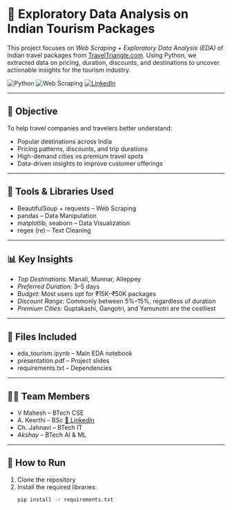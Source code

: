 # 🧳 Exploratory Data Analysis on Indian Tourism Packages

This project focuses on *Web Scraping + Exploratory Data Analysis (EDA)* of Indian travel packages from [TravelTriangle.com](https://traveltriangle.com/tour-packages/india). Using Python, we extracted data on pricing, duration, discounts, and destinations to uncover actionable insights for the tourism industry.

![Python](https://img.shields.io/badge/Python-EDA-blue)
![Web Scraping](https://img.shields.io/badge/WebScraping-BeautifulSoup-yellowgreen)
[![LinkedIn](https://img.shields.io/badge/Connect-Keerthi%20Jyoshna-blue?logo=linkedin)](https://www.linkedin.com/in/keerthi-jyoshna/)


---

## 📌 Objective

To help travel companies and travelers better understand:
- Popular destinations across India
- Pricing patterns, discounts, and trip durations
- High-demand cities vs premium travel spots
- Data-driven insights to improve customer offerings

---

## 🔧 Tools & Libraries Used

- BeautifulSoup + requests – Web Scraping  
- pandas – Data Manipulation  
- matplotlib, seaborn – Data Visualization  
- regex (re) – Text Cleaning  

---

## 📊 Key Insights

- *Top Destinations:* Manali, Munnar, Alleppey  
- *Preferred Duration:* 3–5 days  
- *Budget:* Most users opt for ₹15K–₹50K packages  
- *Discount Range:* Commonly between 5%–15%, regardless of duration  
- *Premium Cities:* Guptakashi, Gangotri, and Yamunotri are the costliest

---

## 📁 Files Included

- eda_tourism.ipynb – Main EDA notebook  
- presentation.pdf – Project slides  
- requirements.txt – Dependencies

---

## 👨‍💻 Team Members

- V Mahesh – BTech CSE  
- A. Keerthi – BSc   [🔗 LinkedIn](https://www.linkedin.com/in/keerthi-jyoshna/)
- Ch. Jahnavi – BTech IT  
- *Akshay* – BTech AI & ML 

---

## 🚀 How to Run

1. Clone the repository  
2. Install the required libraries:
   ```bash
   pip install -r requirements.txt
